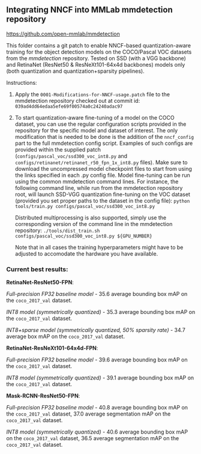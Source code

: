 ## Integrating NNCF into MMLab mmdetection repository
https://github.com/open-mmlab/mmdetection

This folder contains a git patch to enable NNCF-based quantization-aware training for the object detection models on the COCO/Pascal VOC datasets from the *mmdetection* repository. Tested on SSD (with a VGG backbone) and RetinaNet (ResNet50 & ResNeXt101-64x4d backbones) models only (both quantization and quantization+sparsity pipelines).

Instructions:
1. Apply the `0001-Modifications-for-NNCF-usage.patch` file to the mmdetection repository checked out at commit id: `039ad4dd64edaa5efe69f00574a0c24240adac97`

2. To start quantization-aware fine-tuning of a model on the COCO dataset, you can use the regular configuration scripts provided in the repository for the specific model and dataset of interest. The only modification that is needed to be done is the addition of the `nncf_config` part to the full mmdetection config script. Examples of such configs are provided within the supplied patch (`configs/pascal_voc/ssd300_voc_int8.py` and `configs/retinanet/retinanet_r50_fpn_1x_int8.py` files).
Make sure to download the uncompressed model checkpoint files to start from using the links specified in each .py config file.
Model fine-tuning can be run using the common mmdetection command lines. For instance, the following command line, while run from the mmdetection repository root, will launch SSD-VGG quantization fine-tuning on the VOC dataset (provided you set proper paths to the dataset in the config file):
`python tools/train.py configs/pascal_voc/ssd300_voc_int8.py`

    Distributed multiprocessing is also supported, simply use the corresponding version of the command line in the mmdetection repository:
`./tools/dist_train.sh configs/pascal_voc/ssd300_voc_int8.py ${GPU_NUMBER}`

    Note that in all cases the training hyperparameters might have to be adjusted to accomodate the hardware you have available.

### Current best results:

**RetinaNet-ResNet50-FPN**:

_Full-precision FP32 baseline model_ - 35.6 average bounding box mAP on the `coco_2017_val` dataset.

_INT8 model (symmetrically quantized)_ - 35.3 average bounding box mAP on the `coco_2017_val` dataset.

_INT8+sparse model (symmetrically quantized, 50% sparsity rate)_ - 34.7 average box mAP on the `coco_2017_val` dataset.

**RetinaNet-ResNeXt101-64x4d-FPN**:

_Full-precision FP32 baseline model_ - 39.6 average bounding box mAP on the `coco_2017_val` dataset.

_INT8 model (symmetrically quantized)_ - 39.1 average bounding box mAP on the `coco_2017_val` dataset.

**Mask-RCNN-ResNet50-FPN**:

_Full-precision FP32 baseline model_ - 40.8 average bounding box mAP on the `coco_2017_val` dataset, 37.0 average segmentation mAP on the `coco_2017_val` dataset.

_INT8 model (symmetrically quantized)_ - 40.6 average bounding box mAP on the `coco_2017_val` dataset, 36.5 average segmentation mAP on the `coco_2017_val` dataset.
